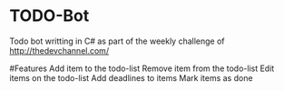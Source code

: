 # TODO-Bot

Todo bot writting in C# as part of the weekly challenge of http://thedevchannel.com/

#Features
Add item to the todo-list
Remove item from the todo-list
Edit items on the todo-list
Add deadlines to items
Mark items as done
